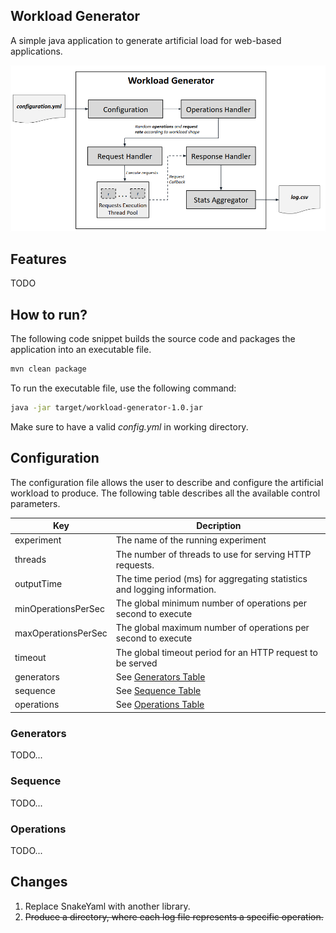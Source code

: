 ## Workload Generator
A simple java application to generate artificial load for web-based applications.

![image](https://github.com/zgeorg03/Workload-Generator/blob/experimental/docs/architecture.png)
## Features
TODO

## How to run?
The following code snippet builds the source code and packages the application into
an executable file.
```bash
mvn clean package
```
To run the executable file, use the following command:
```bash
java -jar target/workload-generator-1.0.jar
```
Make sure to have a valid *config.yml* in working directory.

## Configuration

The configuration file allows the user to describe and configure the artificial
workload to produce. The following table describes all the available control parameters.

|Key| Decription|
|---|-----------|
|experiment| The name of the running experiment|
|threads| The number of  threads to use for serving HTTP requests.|
|outputTime| The time period (ms) for aggregating statistics and logging information.|
|minOperationsPerSec| The global minimum number of operations per second to execute |
|maxOperationsPerSec| The global maximum number of operations per second to execute |
|timeout| The global timeout period for an HTTP request to be served|
|generators| See [Generators Table](#generators)|
|sequence|  See [Sequence Table](#sequence)|
|operations| See [Operations Table](#Operations) |

### Generators
TODO...

### Sequence
TODO...

### Operations
TODO...



## Changes
1. Replace SnakeYaml with another library.
2. ~~Produce a directory, where each log file represents a specific operation.~~
